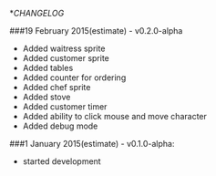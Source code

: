 **CHANGELOG*

###19 February 2015(estimate) - v0.2.0-alpha
- Added waitress sprite
- Added customer sprite
- Added tables
- Added counter for ordering
- Added chef sprite
- Added stove
- Added customer timer
- Added ability to click mouse and move character
- Added debug mode


###1 January 2015(estimate) - v0.1.0-alpha:
- started development
